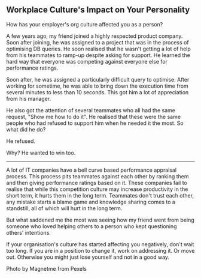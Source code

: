 ## Workplace Culture's Impact on Your Personality

How has your employer's org culture affected you as a person?

A few years ago, my friend joined a highly respected product company. Soon after joining, he was assigned to a project that was in the process of optimising DB queries. He soon realised that he wasn't getting a lot of help from his teammates to ramp-up despite asking for support. He learned the hard way that everyone was competing against everyone else for performance ratings.

Soon after, he was assigned a particularly difficult query to optimise. After working for sometime, he was able to bring down the execution time from several minutes to less than 10 seconds. This got him a lot of appreciation from his manager.

He also got the attention of several teammates who all had the same request, "Show me how to do it". He realised that these were the same people who had refused to support him when he needed it the most. So what did he do?

He refused.

Why? He wanted to win too.

---------------------------------------------------------------------

A lot of IT companies have a bell curve based performance appraisal process. This process pits teammates against each other by ranking them and then giving performance ratings based on it. These companies fail to realise that while this competition culture may increase productivity in the short term, it hurts them in the long term. Teammates don't trust each other, any mistake starts a blame game and knowledge sharing comes to a standstill, all of which will hurt in the long term.

But what saddened me the most was seeing how my friend went from being someone who loved helping others to a person who kept questioning others' intentions.

If your organisation's culture has started affecting you negatively, don't wait too long. If you are in a position to change it, work on addressing it. Or move out. Otherwise you might just lose yourself and not in a good way.

Photo by Magnetme from Pexels